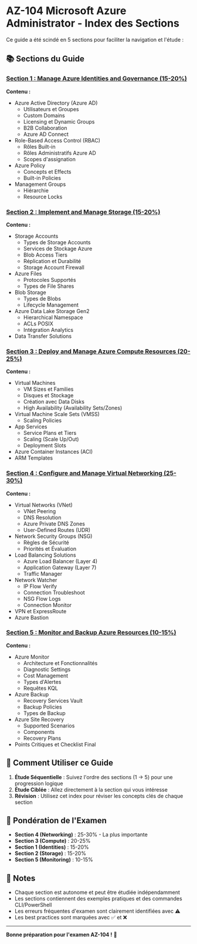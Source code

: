 # AZ-104 Microsoft Azure Administrator - Index des Sections

Ce guide a été scindé en 5 sections pour faciliter la navigation et l'étude :

## 📚 Sections du Guide

### [Section 1 : Manage Azure Identities and Governance (15-20%)](section1_identities_governance.md)
**Contenu :**
- Azure Active Directory (Azure AD)
  - Utilisateurs et Groupes
  - Custom Domains
  - Licensing et Dynamic Groups
  - B2B Collaboration
  - Azure AD Connect
- Role-Based Access Control (RBAC)
  - Rôles Built-in
  - Rôles Administratifs Azure AD
  - Scopes d'assignation
- Azure Policy
  - Concepts et Effects
  - Built-in Policies
- Management Groups
  - Hiérarchie
  - Resource Locks

### [Section 2 : Implement and Manage Storage (15-20%)](section2_storage.md)
**Contenu :**
- Storage Accounts
  - Types de Storage Accounts
  - Services de Stockage Azure
  - Blob Access Tiers
  - Réplication et Durabilité
  - Storage Account Firewall
- Azure Files
  - Protocoles Supportés
  - Types de File Shares
- Blob Storage
  - Types de Blobs
  - Lifecycle Management
- Azure Data Lake Storage Gen2
  - Hierarchical Namespace
  - ACLs POSIX
  - Intégration Analytics
- Data Transfer Solutions

### [Section 3 : Deploy and Manage Azure Compute Resources (20-25%)](section3_compute.md)
**Contenu :**
- Virtual Machines
  - VM Sizes et Families
  - Disques et Stockage
  - Création avec Data Disks
  - High Availability (Availability Sets/Zones)
- Virtual Machine Scale Sets (VMSS)
  - Scaling Policies
- App Services
  - Service Plans et Tiers
  - Scaling (Scale Up/Out)
  - Deployment Slots
- Azure Container Instances (ACI)
- ARM Templates

### [Section 4 : Configure and Manage Virtual Networking (25-30%)](section4_networking.md)
**Contenu :**
- Virtual Networks (VNet)
  - VNet Peering
  - DNS Resolution
  - Azure Private DNS Zones
  - User-Defined Routes (UDR)
- Network Security Groups (NSG)
  - Règles de Sécurité
  - Priorités et Évaluation
- Load Balancing Solutions
  - Azure Load Balancer (Layer 4)
  - Application Gateway (Layer 7)
  - Traffic Manager
- Network Watcher
  - IP Flow Verify
  - Connection Troubleshoot
  - NSG Flow Logs
  - Connection Monitor
- VPN et ExpressRoute
- Azure Bastion

### [Section 5 : Monitor and Backup Azure Resources (10-15%)](section5_monitoring_backup.md)
**Contenu :**
- Azure Monitor
  - Architecture et Fonctionnalités
  - Diagnostic Settings
  - Cost Management
  - Types d'Alertes
  - Requêtes KQL
- Azure Backup
  - Recovery Services Vault
  - Backup Policies
  - Types de Backup
- Azure Site Recovery
  - Supported Scenarios
  - Components
  - Recovery Plans
- Points Critiques et Checklist Final

## 📖 Comment Utiliser ce Guide

1. **Étude Séquentielle** : Suivez l'ordre des sections (1 → 5) pour une progression logique
2. **Étude Ciblée** : Allez directement à la section qui vous intéresse
3. **Révision** : Utilisez cet index pour réviser les concepts clés de chaque section

## 🎯 Pondération de l'Examen

- **Section 4 (Networking)** : 25-30% - La plus importante
- **Section 3 (Compute)** : 20-25%
- **Section 1 (Identities)** : 15-20%
- **Section 2 (Storage)** : 15-20%
- **Section 5 (Monitoring)** : 10-15%

## 📝 Notes

- Chaque section est autonome et peut être étudiée indépendamment
- Les sections contiennent des exemples pratiques et des commandes CLI/PowerShell
- Les erreurs fréquentes d'examen sont clairement identifiées avec ⚠️
- Les best practices sont marquées avec ✅ et ❌

---

**Bonne préparation pour l'examen AZ-104 !** 🚀

